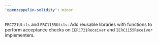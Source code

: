 ```yaml
---
'openzeppelin-solidity': minor
---
```


`ERC721Utils` and `ERC1155Utils`: Add reusable libraries with functions to perform acceptance checks on `IERC721Receiver` and `IERC1155Receiver` implementers.
